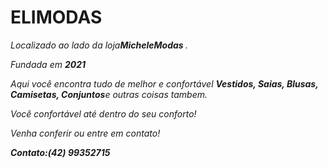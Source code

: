 
<p> <b><h1>ELIMODAS</b> </h1>
<p><i>Localizado ao lado da loja<b>MicheleModas </b>.
<p><i>Fundada em <b>2021</b><p><i>Aqui você encontra tudo de melhor e confortável <b> Vestidos, Saias, Blusas, 
Camisetas, Conjuntos</b>e outras coisas tambem.
<p><i>Você confortável até dentro do seu conforto!
<p> <i>Venha conferir ou entre em contato!<p><b>Contato:(42) 99352715

